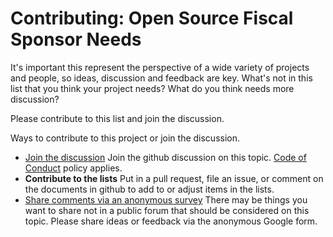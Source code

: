 # Contributing: Open Source Fiscal Sponsor Needs

It's important this represent the perspective of a wide variety of projects and people, so ideas, discussion and feedback are key. What's not in this list that you think your project needs? What do you think needs more discussion? 

Please contribute to this list and join the discussion. 

Ways to contribute to this project or join the discussion. 

- [Join the discussion](https://github.com/managing-os-projects/os-fiscal-sponsor-needs/discussions) Join the github discussion on this topic. [Code of Conduct](CODE_OF_CONDUCT.md) policy applies. 
- **Contribute to the lists** Put in a pull request, file an issue, or comment on the documents in github to add to or adjust items in the lists. 
- [Share comments via an anonymous survey](https://forms.gle/tCc8HBDPXEmvMwve9) There may be things you want to share not in a public forum that should be considered on this topic. Please share ideas or feedback via the anonymous Google form. 






